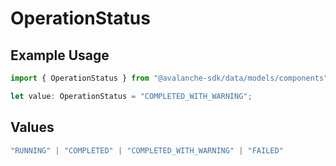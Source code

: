 # OperationStatus

## Example Usage

```typescript
import { OperationStatus } from "@avalanche-sdk/data/models/components";

let value: OperationStatus = "COMPLETED_WITH_WARNING";
```

## Values

```typescript
"RUNNING" | "COMPLETED" | "COMPLETED_WITH_WARNING" | "FAILED"
```